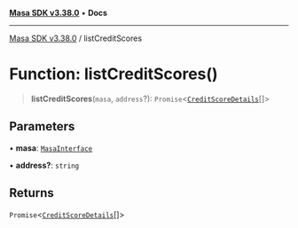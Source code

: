 [**Masa SDK v3.38.0**](../README.md) • **Docs**

***

[Masa SDK v3.38.0](../globals.md) / listCreditScores

# Function: listCreditScores()

> **listCreditScores**(`masa`, `address`?): `Promise`\<[`CreditScoreDetails`](../interfaces/CreditScoreDetails.md)[]\>

## Parameters

• **masa**: [`MasaInterface`](../interfaces/MasaInterface.md)

• **address?**: `string`

## Returns

`Promise`\<[`CreditScoreDetails`](../interfaces/CreditScoreDetails.md)[]\>
